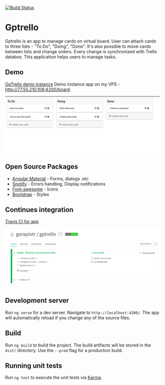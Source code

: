 [![Build Status](https://travis-ci.org/gorapiotr/gptrello.svg?branch=master)](https://travis-ci.org/gorapiotr/gptrello)

# Gptrello

Gptrello is an app to manage cards on virtual board. User can attach cards to three lists - "To Do", "Doing", "Done". It's also possible to move cards between lists and change orders. Every change is synchronized with Trello databse. This application helps users to manage tasks.

## Demo
[GpTrello demo instance](http://77.55.210.108:4200/board)
Demo instance app on my VPS - http://77.55.210.108:4200/board.

![GpTrello demo](./images/demo.png)

## Open Source Packages
 * [Angular Material](https://material.angular.io/) - Forms, dialogs .etc
 * [Snotify](https://github.com/artemsky/ng-snotify) - Errors handling, Display notifications
 * [Font-awesome](https://fontawesome.com/) - Icons
 * [Bootstrap](https://getbootstrap.com/) - Styles
 
## Continues integration
[Travis CI for app](https://travis-ci.org/gorapiotr/gptrello)

![GpTrello Travis CI](./images/travis.png)

 
## Development server

Run `ng serve` for a dev server. Navigate to `http://localhost:4200/`. The app will automatically reload if you change any of the source files.

## Build

Run `ng build` to build the project. The build artifacts will be stored in the `dist/` directory. Use the `--prod` flag for a production build.

## Running unit tests

Run `ng test` to execute the unit tests via [Karma](https://karma-runner.github.io).
